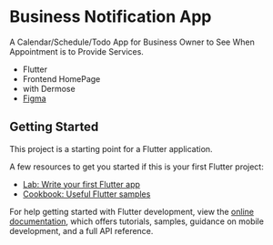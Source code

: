 # Business Notification App 

A Calendar/Schedule/Todo App for Business Owner to See When Appointment is to Provide Services.   
- Flutter
- Frontend HomePage
- with Dermose
- [Figma](https://www.figma.com/file/TH2oC0t7IvO8PCxRxcH5v3/Technical-Challenge?type=design&node-id=0-1&mode=design&t=C5E1ux3fdKl9zYQG-0)

## Getting Started

This project is a starting point for a Flutter application.

A few resources to get you started if this is your first Flutter project:

- [Lab: Write your first Flutter app](https://docs.flutter.dev/get-started/codelab)
- [Cookbook: Useful Flutter samples](https://docs.flutter.dev/cookbook)

For help getting started with Flutter development, view the
[online documentation](https://docs.flutter.dev/), which offers tutorials,
samples, guidance on mobile development, and a full API reference.
